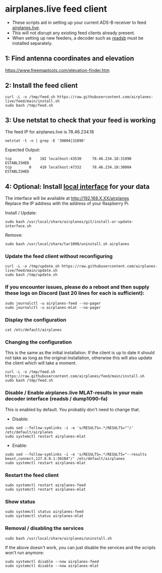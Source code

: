 # airplanes.live feed client

- These scripts aid in setting up your current ADS-B receiver to feed [airplanes.live](https://airplanes.live/).
- This will not disrupt any existing feed clients already present.
- When setting up new feeders, a decoder such as [readsb](https://github.com/wiedehopf/adsb-scripts/wiki/Automatic-installation-for-readsb) must be installed separately.

## 1: Find antenna coordinates and elevation

<https://www.freemaptools.com/elevation-finder.htm>

## 2: Install the feed client

```
curl -L -o /tmp/feed.sh https://raw.githubusercontent.com/airplanes-live/feed/main/install.sh
sudo bash /tmp/feed.sh
```

## 3: Use netstat to check that your feed is working
The feed IP for airplanes.live is 78.46.234.18

```
netstat -t -n | grep -E '30004|31090'
```
Expected Output:
```
tcp        0    182 localhost:43530     78.46.234.18:31090      ESTABLISHED
tcp        0    410 localhost:47332     78.46.234.18:30004      ESTABLISHED
```

## 4: Optional: Install [local interface](https://github.com/wiedehopf/tar1090) for your data

The interface will be available at http://192.168.X.XX/airplanes  
Replace the IP address with the address of your Raspberry Pi.

Install / Update:
```
sudo bash /usr/local/share/airplanes/git/install-or-update-interface.sh
```
Remove:
```
sudo bash /usr/local/share/tar1090/uninstall.sh airplanes
```

### Update the feed client without reconfiguring

```
curl -L -o /tmp/update.sh https://raw.githubusercontent.com/airplanes-live/feed/main/update.sh
sudo bash /tmp/update.sh
```

### If you encounter issues, please do a reboot and then supply these logs on Discord (last 20 lines for each is sufficient):

```
sudo journalctl -u airplanes-feed --no-pager
sudo journalctl -u airplanes-mlat --no-pager
```

### Display the configuration

```
cat /etc/default/airplanes
```

### Changing the configuration

This is the same as the initial installation.
If the client is up to date it should not take as long as the original installation,
otherwise this will also update the client which will take a moment.

```
curl -L -o /tmp/feed.sh https://raw.githubusercontent.com/airplanes/feed/main/install.sh
sudo bash /tmp/feed.sh
```

### Disable / Enable airplanes.live MLAT-results in your main decoder interface (readsb / dump1090-fa)

This is enabled by default. You probably don't need to change that.

- Disable:

```
sudo sed --follow-symlinks -i -e 's/RESULTS=.*/RESULTS=""/' /etc/default/airplanes
sudo systemctl restart airplanes-mlat
```
- Enable:

```
sudo sed --follow-symlinks -i -e 's/RESULTS=.*/RESULTS="--results beast,connect,127.0.0.1:30104"/' /etc/default/airplanes
sudo systemctl restart airplanes-mlat
```

### Restart the feed client

```
sudo systemctl restart airplanes-feed
sudo systemctl restart airplanes-mlat
```

### Show status

```
sudo systemctl status airplanes-feed
sudo systemctl status airplanes-mlat
```

### Removal / disabling the services

```
sudo bash /usr/local/share/airplanes/uninstall.sh
```

If the above doesn't work, you can just disable the services and the scripts won't run anymore:

```
sudo systemctl disable --now airplanes-feed
sudo systemctl disable --now airplanes-mlat
```
